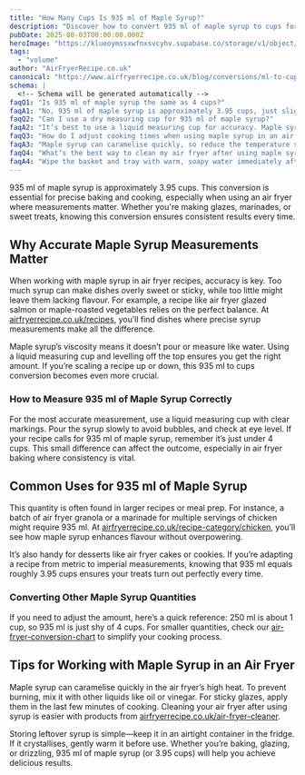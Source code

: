 ```yaml
---
title: "How Many Cups Is 935 ml of Maple Syrup?"
description: "Discover how to convert 935 ml of maple syrup to cups for perfect baking and air fryer recipes every time."
pubDate: 2025-08-03T00:00:00.000Z
heroImage: "https://klueoymssxwfnxsvcyhv.supabase.co/storage/v1/object/public/Shmucket/how-many-cups-is-935-ml-of-maple-syrup.webp"
tags:
  - "volume"
author: "AirFryerRecipe.co.uk"
canonical: "https://www.airfryerrecipe.co.uk/blog/conversions/ml-to-cups/how-many-cups-is-935-ml-of-maple-syrup"
schema: |
  <!-- Schema will be generated automatically -->
faqQ1: "Is 935 ml of maple syrup the same as 4 cups?"
faqA1: "No, 935 ml of maple syrup is approximately 3.95 cups, just slightly less than 4 cups. This small difference can matter in recipes, especially when baking or making glazes in your air fryer."
faqQ2: "Can I use a dry measuring cup for 935 ml of maple syrup?"
faqA2: "It’s best to use a liquid measuring cup for accuracy. Maple syrup’s thickness means it won’t level off neatly in a dry cup, which could lead to over- or under-measuring."
faqQ3: "How do I adjust cooking times when using maple syrup in an air fryer?"
faqA3: "Maple syrup can caramelise quickly, so reduce the temperature slightly or add it later in the cooking process. Check recipes on <a href=https://www.airfryerrecipe.co.uk>airfryerrecipe.co.uk</a> for specific timing tips."
faqQ4: "What’s the best way to clean my air fryer after using maple syrup?"
faqA4: "Wipe the basket and tray with warm, soapy water immediately after use. For stubborn residue, use a non-abrasive cleaner like those recommended at <a href=https://www.airfryerrecipe.co.uk/air-fryer-cleaner>airfryerrecipe.co.uk/air-fryer-cleaner</a>."
---
```

<p>935 ml of maple syrup is approximately 3.95 cups. This conversion is essential for precise baking and cooking, especially when using an air fryer where measurements matter. Whether you're making glazes, marinades, or sweet treats, knowing this conversion ensures consistent results every time.</p>  

<h2>Why Accurate Maple Syrup Measurements Matter</h2>  
<p>When working with maple syrup in air fryer recipes, accuracy is key. Too much syrup can make dishes overly sweet or sticky, while too little might leave them lacking flavour. For example, a recipe like air fryer glazed salmon or maple-roasted vegetables relies on the perfect balance. At <a href=https://www.airfryerrecipe.co.uk/recipes>airfryerrecipe.co.uk/recipes</a>, you’ll find dishes where precise syrup measurements make all the difference.</p>  

<p>Maple syrup’s viscosity means it doesn’t pour or measure like water. Using a liquid measuring cup and levelling off the top ensures you get the right amount. If you’re scaling a recipe up or down, this 935 ml to cups conversion becomes even more crucial.</p>  

<h3>How to Measure 935 ml of Maple Syrup Correctly</h3>  
<p>For the most accurate measurement, use a liquid measuring cup with clear markings. Pour the syrup slowly to avoid bubbles, and check at eye level. If your recipe calls for 935 ml of maple syrup, remember it’s just under 4 cups. This small difference can affect the outcome, especially in air fryer baking where consistency is vital.</p>  

<h2>Common Uses for 935 ml of Maple Syrup</h2>  
<p>This quantity is often found in larger recipes or meal prep. For instance, a batch of air fryer granola or a marinade for multiple servings of chicken might require 935 ml. At <a href=https://www.airfryerrecipe.co.uk/recipe-category/chicken>airfryerrecipe.co.uk/recipe-category/chicken</a>, you’ll see how maple syrup enhances flavour without overpowering.</p>  

<p>It’s also handy for desserts like air fryer cakes or cookies. If you’re adapting a recipe from metric to imperial measurements, knowing that 935 ml equals roughly 3.95 cups ensures your treats turn out perfectly every time.</p>  

<h3>Converting Other Maple Syrup Quantities</h3>  
<p>If you need to adjust the amount, here’s a quick reference: 250 ml is about 1 cup, so 935 ml is just shy of 4 cups. For smaller quantities, check our <a href=https://www.airfryerrecipe.co.uk/air-fryer-conversion-chart>air-fryer-conversion-chart</a> to simplify your cooking process.</p>  

<h2>Tips for Working with Maple Syrup in an Air Fryer</h2>  
<p>Maple syrup can caramelise quickly in the air fryer’s high heat. To prevent burning, mix it with other liquids like oil or vinegar. For sticky glazes, apply them in the last few minutes of cooking. Cleaning your air fryer after using syrup is easier with products from <a href=https://www.airfryerrecipe.co.uk/air-fryer-cleaner>airfryerrecipe.co.uk/air-fryer-cleaner</a>.</p>  

<p>Storing leftover syrup is simple—keep it in an airtight container in the fridge. If it crystallises, gently warm it before use. Whether you’re baking, glazing, or drizzling, 935 ml of maple syrup (or 3.95 cups) will help you achieve delicious results.</p>
